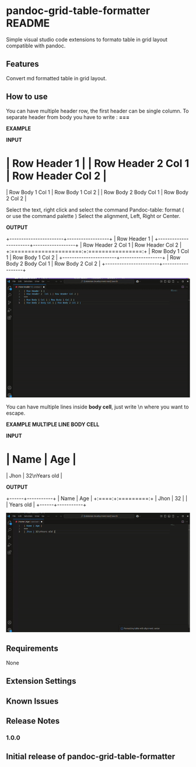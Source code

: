 # pandoc-grid-table-formatter README

Simple visual studio code extensions to formato table in grid layout compatible with pandoc.

## Features

Convert md formatted table in grid layout.

## How to use

You can have multiple header row, the first header can be single column.
To separate header from body you have to write : **===**

**EXAMPLE**

**INPUT**

| Row Header 1 |
| Row Header 2  Col 1 | Row Header Col 2 |
===
| Row Body 1 Col 1 | Row Body 1 Col 2 |
| Row Body 2 Body Col 1 | Row Body 2 Col 2 |

Select the text, right click and select the command Pandoc-table: format ( or use the command palette )
Select the alignment, Left, Right or Center.

**OUTPUT**

+-----------------------+------------------+
| Row Header 1                             |
+-----------------------+------------------+
| Row Header 2  Col 1   | Row Header Col 2 |
+:=====================:+:================:+
| Row Body 1 Col 1      | Row Body 1 Col 2 | 
+-----------------------+------------------+
| Row Body 2 Body Col 1 | Row Body 2 Col 2 | 
+-----------------------+------------------+

![Convert table](./images/pandoc-table-format-example-1.gif)

You can have multiple lines inside **body cell**, just write \n where you want to escape.

**EXAMPLE MULTIPLE LINE BODY CELL**

**INPUT**

| Name | Age |
===
| Jhon | 32\nYears old |

**OUTPUT**

+------+-----------+
| Name | Age       |
+:====:+:=========:+
| Jhon | 32        | 
|      | Years old | 
+------+-----------+

![Multiple line body cell](./images/pandoc-table-format-example-2.gif)

## Requirements

None

## Extension Settings

## Known Issues

## Release Notes

### 1.0.0

Initial release of pandoc-grid-table-formatter
---
